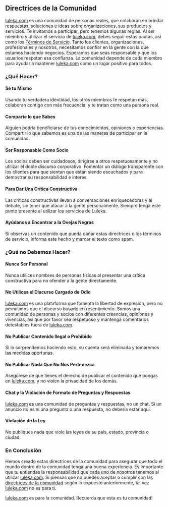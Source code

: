 ## Directrices de la Comunidad

[luleka.com](/) es una comunidad de personas reales, que colaboran en brindar respuestas, soluciones e ideas sobre organizaciones, sus productos y servicios. Te invitamos a participar, pero tenemos algunas reglas. Al ser miembro y utilizar el servicio de [luleka.com](/), debes seguir estas pautas, así como los [Términos de Servicio](/terms_of_services). Tanto los clientes, organizaciones, profesionales y nosotros, necesitamos confiar en la gente con la que estamos haciendo negocios. Esperamos que seas responsable y que los usuarios respetan esa confianza. La comunidad depende de cada miembro para ayudar a mantener [luleka.com](/) como un lugar positivo para todos.

### ¿Qué Hacer?

#### Sé tu Mismo

Usando tu verdadera identidad, los otros miembros te respetan más, colaboran contigo con más frecuencia, y te tratan como una persona real. 

#### Comparte lo que Sabes

Alguien podría beneficiarse de tus conocimientos, opiniones o experiencias. Compartir lo que sabemos es una de las maneras de participar en la comunidad. 

#### Ser Responsable Como Socio

Los socios deben ser cuidadosos, dirigirse a otros respetuosamente y no utilizar el doble discurso corporativo. Fomentar un diálogo transparente con los clientes para que sientan que están siendo escuchados y para demostrar su responsabilidad e interés. 

#### Para Dar Una Crítica Constructiva

Las críticas constructivas llevan a conversaciones enriquecedoras y al debate, sin tener que atacar a la gente personalmente. Siempre tenga este punto presente al utilizar los servicios de Luleka. 

#### Ayúdanos a Encontrar a la Ovejas Negras

Si observas un contenido que pueda dañar estas directrices o los términos de servicio, informa este hecho y marcar el texto como spam. 

### ¿Qué no Debemos Hacer?

#### Nunca Ser Personal

Nunca utilices nombres de personas físicas al presentar una crítica constructiva para no ofender a la gente directamente.

#### No Utilices el Discurso Cargado de Odio 

[luleka.com](/) es una plataforma que fomenta la libertad de expresión, pero no permitimos que el discurso basado en resentimiento. Somos una comunidad de personas y socios con diferentes creencias, opiniones y vivencias, así que por favor sea respetuoso y mantenga comentarios detestables fuera de [luleka.com](/). 

#### No Publicar Contenido Ilegal o Prohibido

Si lo sorprendemos haciendo esto, su cuenta será eliminada y tomaremos las medidas oportunas.

#### No Publicar Nada Que No Nos Pertenezca

Asegúrese de que tienes el derecho de publicar el contenido que pongas en [luleka.com](/), y no violen la privacidad de los demás. 

#### Chat y la Violación de Formato de Preguntas y Respuestas

[luleka.com](/) es una comunidad de preguntas y respuestas, no un chat. Si un anuncio no es ni una pregunta o una respuesta, no debería estar aquí.

#### Violación de la Ley

No publiques nada que viole las leyes de su país, estado, provincia o ciudad.

### En Conclusión

Hemos creado estas directrices de la comunidad para asegurar que todo el mundo dentro de la comunidad tenga una buena experiencia. Es importante que tu entiendas la responsabilidad que cada uno de nosotros tenemos al utilizar [luleka.com](/). Si piensas que no puedes aceptar o cumplir con las [directrices de la comunidad](/guidelines) según lo expuesto anteriormente, tal vez [luleka.com](/) no es para ti. 

[luleka.com](/) es para la comunidad. Recuerda que esta es tu comunidad!
